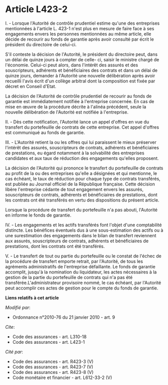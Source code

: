 # Article L423-2

I. - Lorsque l'Autorité de contrôle prudentiel estime qu'une des entreprises mentionnées à l'article L. 423-1 n'est plus en
mesure de faire face à ses engagements envers les personnes mentionnées au même article, elle décide de recourir au fonds de
garantie après avoir consulté par écrit le président du directoire de celui-ci. 

S'il conteste la décision de l'Autorité, le président du directoire peut, dans un délai de quinze jours à compter de celle-
ci, saisir le ministre chargé de l'économie. Celui-ci peut alors, dans l'intérêt des assurés et des souscripteurs, adhérents
et bénéficiaires des contrats et dans un délai de quinze jours, demander à l'Autorité une nouvelle délibération après avoir
recueilli l'avis écrit d'un collège arbitral dont la composition est fixée par décret en Conseil d'Etat. 

La décision de l'Autorité de contrôle prudentiel de recourir au fonds de garantie est immédiatement notifiée à l'entreprise
concernée. En cas de mise en œuvre de la procédure décrite à l'alinéa précédent, seule la nouvelle délibération de l'Autorité
est notifiée à l'entreprise. 

II. - Dès cette notification, l'Autorité lance un appel d'offres en vue du transfert du portefeuille de contrats de cette
entreprise. Cet appel d'offres est communiqué au fonds de garantie. 

III. - L'Autorité retient la ou les offres qui lui paraissent le mieux préserver l'intérêt des assurés, souscripteurs de
contrats, adhérents et bénéficiaires de prestations, eu égard notamment à la solvabilité des entreprises candidates et aux
taux de réduction des engagements qu'elles proposent. 

La décision de l'Autorité qui prononce le transfert du portefeuille de contrats au profit de la ou des entreprises qu'elle a
désignées et qui mentionne, le cas échéant, le taux de réduction pour chaque type de contrats transférés, est publiée au
Journal officiel de la République française. Cette décision libère l'entreprise cédante de tout engagement envers les
assurés, souscripteurs de contrats, adhérents et bénéficiaires de prestations, dont les contrats ont été transférés en vertu
des dispositions du présent article. 

Lorsque la procédure de transfert du portefeuille n'a pas abouti, l'Autorité en informe le fonds de garantie. 

IV. - Les engagements et les actifs transférés font l'objet d'une comptabilité distincte. Les bénéfices éventuels dus à une
sous-estimation des actifs ou à une surestimation des engagements dans le bilan de transfert reviennent aux assurés,
souscripteurs de contrats, adhérents et bénéficiaires de prestations, dont les contrats ont été transférés. 

V. - Le transfert de tout ou partie du portefeuille ou le constat de l'échec de la procédure de transfert emporte retrait,
par l'Autorité, de tous les agréments administratifs de l'entreprise défaillante. Le fonds de garantie accomplit, jusqu'à la
nomination du liquidateur, les actes nécessaires à la gestion de la partie du portefeuille de contrats qui n'a pas été
transférée.L'administrateur provisoire nommé, le cas échéant, par l'Autorité peut accomplir ces actes de gestion pour le
compte du fonds de garantie.

**Liens relatifs à cet article**

_Modifié par_:

  - Ordonnance n°2010-76 du 21 janvier 2010 - art. 9

_Cite_:

  - Code des assurances - art. L310-18
  - Code des assurances - art. L423-1

_Cité par_:

  - Code des assurances - art. R423-3 (V)
  - Code des assurances - art. R423-7 (V)
  - Code des assurances - art. R423-8 (V)
  - Code monétaire et financier - art. L612-33-2 (V)
